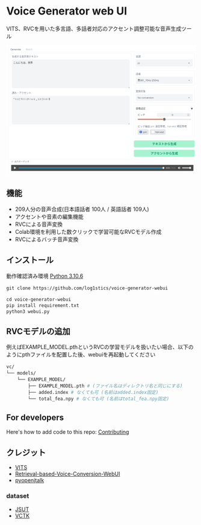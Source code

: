 # Voice Generator web UI
VITS、RVCを用いた多言語、多話者対応のアクセント調整可能な音声生成ツール

![](screenshot.png)

## 機能
- 209人分の音声合成(日本語話者 100人 / 英語話者 109人)
- アクセントや音素の編集機能
- RVCによる音声変換
- Colab環境を利用した数クリックで学習可能なRVCモデル作成
- RVCによるバッチ音声変換



## インストール
動作確認済み環境
[Python 3.10.6](https://www.python.org/downloads/windows/)

```
git clone https://github.com/log1stics/voice-generator-webui
```

```
cd voice-generator-webui
pip install requirement.txt
python3 webui.py
```

## RVCモデルの追加

例えばEXAMPLE_MODEL.pthというRVCの学習モデルを扱いたい場合、以下のようにpthファイルを配置した後、webuiを再起動してください
```bash
vc/
└── models/
    └── EXAMPLE_MODEL/
        ├── EXAMPLE_MODEL.pth # (ファイル名はディレクトリ名と同じにする)
        ├── added.index # なくても可 (名前はadded.index固定)
        └── total_fea.npy # なくても可 (名前はtotal_fea.npy固定)
```


## For developers
Here's how to add code to this repo: [Contributing](add_vits.md)


## クレジット

- [VITS](https://github.com/jaywalnut310/vits)
- [Retrieval-based-Voice-Conversion-WebUI](https://github.com/liujing04/Retrieval-based-Voice-Conversion-WebUI)
- [pyopenjtalk](https://github.com/r9y9/pyopenjtalk)

### dataset
- [JSUT](https://sites.google.com/site/shinnosuketakamichi/publication/jsut)
- [VCTK](https://datashare.ed.ac.uk/handle/10283/2950)
